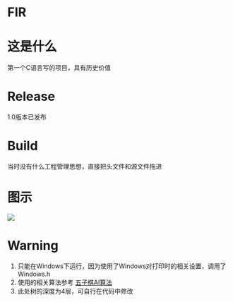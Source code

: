 # FIR
# 这是什么
第一个C语言写的项目，具有历史价值
# Release
1.0版本已发布
# Build
当时没有什么工程管理思想，直接把头文件和源文件拖进
# 图示
![](https://s2.loli.net/2023/03/20/OWlEGeN38St9aqc.png)
# Warning
1. 只能在Windows下运行，因为使用了Windows对打印时的相关设置，调用了Windows.h
2. 使用的相关算法参考 [五子棋AI算法](https://blog.csdn.net/lihongxun945/category_6089493.html)
3. 此处树的深度为4层，可自行在代码中修改
